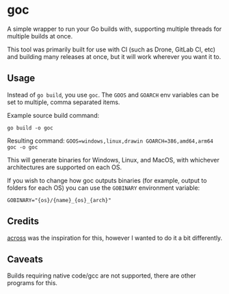goc
===

A simple wrapper to run your Go builds with, supporting multiple threads for multiple builds at once.

This tool was primarily built for use with CI (such as Drone, GitLab CI, etc) and building many releases at once, but it will work wherever you want it to.

Usage
-----

Instead of `go build`, you use `goc`. The `GOOS` and `GOARCH` env variables can be set to multiple, comma separated items.

Example source build command:

`go build -o goc`

Resulting command:
`GOOS=windows,linux,drawin GOARCH=386,amd64,arm64 goc -o goc`

This will generate binaries for Windows, Linux, and MacOS, with whichever architectures are supported on each OS.

If you wish to change how goc outputs binaries (for example, output to folders for each OS) you can use the `GOBINARY` environment variable:

`GOBINARY="{os}/{name}_{os}_{arch}"`

Credits
-------

[across](https://github.com/LordRusk/across) was the inspiration for this, however I wanted to do it a bit differently.

Caveats
-------

Builds requiring native code/gcc are not supported, there are other programs for this.